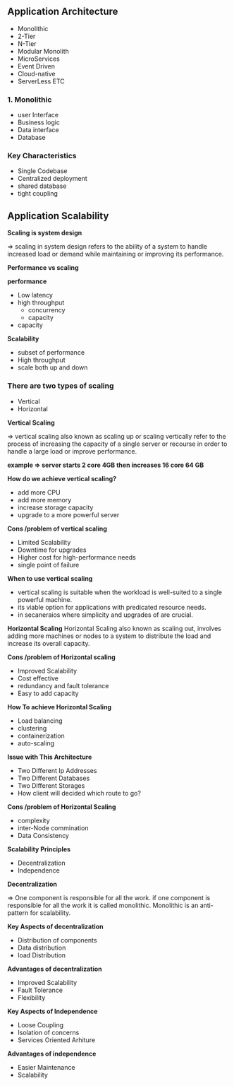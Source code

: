 ## Application Architecture

- Monolithic
- 2-Tier
- N-Tier
- Modular Monolith
- MicroServices
- Event Driven
- Cloud-native
- ServerLess ETC

### 1. Monolithic

- user Interface
- Business logic
- Data interface
- Database

### Key Characteristics

- Single Codebase
- Centralized deployment
- shared database
- tight coupling

## Application Scalability

**Scaling is system design**

⇒ scaling in system design refers to the ability of a system to handle increased load or demand while maintaining or improving its performance.

**Performance vs scaling**

**performance**

- Low latency
- high throughput
  - concurrency
  - capacity
- capacity

**Scalability**

- subset of performance
- High throughput
- scale both up and down

### There are two types of scaling

- Vertical
- Horizontal

**Vertical Scaling**

⇒ vertical scaling also known as scaling up or scaling vertically refer to the process of increasing the capacity of a single server or recourse in order to handle a large load or improve performance.

**example ⇒ server starts 2 core 4GB then increases 16 core 64 GB**

**How do we achieve vertical scaling?**

- add more CPU
- add more memory
- increase storage capacity
- upgrade to a more powerful server

**Cons /problem of vertical scaling**

- Limited Scalability
- Downtime for upgrades
- Higher cost for high-performance needs
- single point of failure

**When to use vertical scaling**

- vertical scaling is suitable when the workload is well-suited to a single powerful machine.
- its viable option for applications with predicated resource needs.
- in secaneraios where simplicity and upgrades of are crucial.

**Horizontal Scaling**
Horizontal Scaling also known as scaling out, involves adding more machines or nodes to a system to distribute the load and increase its overall capacity.

**Cons /problem of Horizontal scaling**

- Improved Scalability
- Cost effective
- redundancy and fault tolerance
- Easy to add capacity

**How To achieve Horizontal Scaling**

- Load balancing
- clustering
- containerization
- auto-scaling

**Issue with This Architecture**

- Two Different Ip Addresses
- Two Different Databases
- Two Different Storages
- How client will decided which route to go?

**Cons /problem of Horizontal Scaling**

- complexity
- inter-Node commination
- Data Consistency

**Scalability Principles**

- Decentralization
- Independence

**Decentralization**

⇒ One component is responsible for all the work. if one component is responsible for all the work it is called monolithic. Monolithic is an anti-pattern for scalability.

**Key Aspects of decentralization**

- Distribution of components
- Data distribution
- load Distribution

**Advantages of decentralization**

- Improved Scalability
- Fault Tolerance
- Flexibility

**Key Aspects of Independence**

- Loose Coupling
- Isolation of concerns
- Services Oriented Arhiture

**Advantages of independence**

- Easier Maintenance
- Scalability
